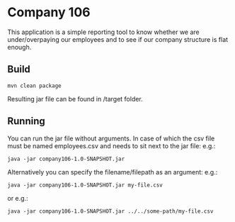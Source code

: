 # Company 106
This application is a simple reporting tool to know whether we are under/overpaying our employees and to see if our company structure is flat enough.

## Build
```
mvn clean package
```
Resulting jar file can be found in /target folder.

## Running
You can run the jar file without arguments. In case of which the csv file must be named employees.csv and needs to sit next to the jar file:
e.g.:
```
java -jar company106-1.0-SNAPSHOT.jar
```

Alternatively you can specify the filename/filepath as an argument:
e.g.:
```
java -jar company106-1.0-SNAPSHOT.jar my-file.csv
```
or e.g.:
```
java -jar company106-1.0-SNAPSHOT.jar ../../some-path/my-file.csv
```